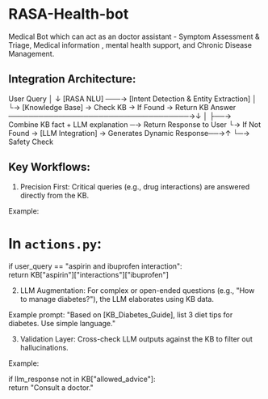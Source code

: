# RASA-Health-bot

Medical Bot which can act as an doctor assistant - Symptom Assessment & Triage, Medical information , mental health support, and Chronic Disease Management. 


## Integration Architecture:

User Query
    │
    ↓
[RASA NLU] ───→ [Intent Detection & Entity Extraction]
    │
    └→ [Knowledge Base] → Check KB → If Found → Return KB Answer ────────────────────────────────────→↓
                                   │                                                                  ├──→ Combine KB fact + LLM explanation ─→ Return Response to User
                                   └→ If Not Found → [LLM Integration] → Generates Dynamic Response──→↑
                                                    └─→ Safety Check


## Key Workflows:

1. Precision First:
Critical queries (e.g., drug interactions) are answered directly from the KB.

Example:
# In `actions.py`:  
if user_query == "aspirin and ibuprofen interaction":  
    return KB["aspirin"]["interactions"]["ibuprofen"]  


2. LLM Augmentation:
For complex or open-ended questions (e.g., "How to manage diabetes?"), the LLM elaborates using KB data.

Example prompt:
"Based on [KB_Diabetes_Guide], list 3 diet tips for diabetes. Use simple language."  

3. Validation Layer:
Cross-check LLM outputs against the KB to filter out hallucinations.

Example:

if llm_response not in KB["allowed_advice"]:  
    return "Consult a doctor."  
